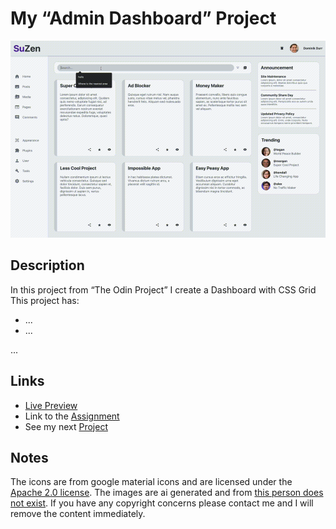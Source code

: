 # My “Admin Dashboard” Project
![preview gif](./media/prev.gif) 

## Description
In this project from “The Odin Project” I create a Dashboard with CSS Grid <br>
This project has:

- ...
- ...

...

## Links
- [Live Preview]()
- Link to the [Assignment]()
- See my next [Project]()

## Notes
The icons are from google material icons and are licensed under the [Apache 2.0 license](https://www.apache.org/licenses/LICENSE-2.0.html).
The images are ai generated and from [this person does not exist](https://thispersondoesnotexist.com).
If you have any copyright concerns please contact me and I will remove the content immediately.
